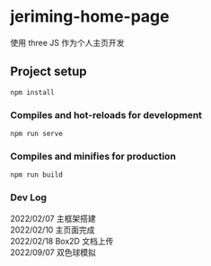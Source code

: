 # jeriming-home-page

使用 three JS 作为个人主页开发

## Project setup

```
npm install
```

### Compiles and hot-reloads for development

```
npm run serve
```

### Compiles and minifies for production

```
npm run build
```

### Dev Log

2022/02/07 主框架搭建\
2022/02/10 主页面完成\
2022/02/18 Box2D 文档上传\
2022/09/07 双色球模拟
